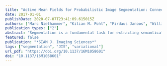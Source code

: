 ```yaml
---
title: "Active Mean Fields for Probabilistic Image Segmentation: Connections with Chan-Vese and Rudin-Osher-Fatemi Models"
date: 2017-01-01
publishDate: 2020-07-07T23:41:09.615015Z
authors: ["Marc Niethammer", "Kilian M. Pohl", "Firdaus Janoos", "William M. Wells III"]
publication_types: ["2"]
abstract: "Segmentation is a fundamental task for extracting semantically meaningful regions from an image. The goal of segmentation algorithms is to accurately assign object labels to each image location. However, image-noise, shortcomings of algorithms, and image ambiguities cause uncertainty in label assignment. Estimating the uncertainty in label assignment is important in multiple application domains, such as segmenting tumors from medical images for radiation treatment planning. One way to estimate these uncertainties is through the computation of posteriors of Bayesian models, which is computationally prohibitive for many practical applications. On the other hand, most computationally efficient methods fail to estimate label uncertainty. We therefore propose in this paper the Active Mean Fields (AMF) approach, a technique based on Bayesian modeling that uses a mean-field approximation to efficiently compute a segmentation and its corresponding uncertainty. Based on a variational formulation, the resulting convex model combines any label-likelihood measure with a prior on the length of the segmentation boundary. A specific implementation of that model is the Chan–Vese segmentation model (CV), in which the binary segmentation task is defined by a Gaussian likelihood and a prior regularizing the length of the segmentation boundary. Furthermore, the Euler–Lagrange equations derived from the AMF model are equivalent to those of the popular Rudin-Osher-Fatemi (ROF) model for image denoising. Solutions to the AMF model can thus be implemented by directly utilizing highlyefficient ROF solvers on log-likelihood ratio fields. We qualitatively assess the approach on synthetic data as well as on real natural and medical images. For a quantitative evaluation, we apply our approach to the icgbench dataset."
featured: false
publication: "*SIAM J. Imaging Sciences*"
tags: ["segmentation", "JIS", "variational"]
url_pdf: "https://doi.org/10.1137/16M1058601"
doi: "10.1137/16M1058601"
---
```


